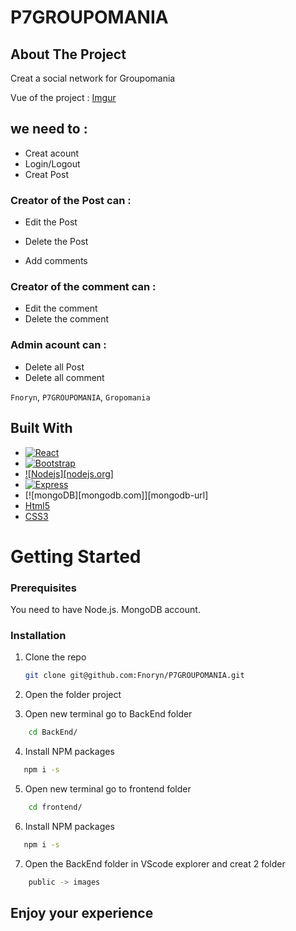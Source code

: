 # P7GROUPOMANIA

## About The Project

Creat a social network for Groupomania

Vue of the project :
[Imgur](https://i.imgur.com/1NnzLWE.jpg)
## we need to :

* Creat acount
* Login/Logout
* Creat Post
### Creator of the Post can :
* Edit the Post
* Delete the Post

* Add comments
### Creator of the comment can : 
* Edit the comment
* Delete the comment
### Admin acount can :
* Delete all Post
* Delete all comment

 `Fnoryn`, `P7GROUPOMANIA`, `Gropomania`

## Built With

* [![React][React.js]][React-url]
* [![Bootstrap][Bootstrap.com]][Bootstrap-url]
* [![Nodejs][nodejs.org]][nodejs-url]
* [![Express][expressjs.com]][expressjs-url]
* [![mongoDB][mongodb.com]][mongodb-url]
* [Html5]
* [CSS3]
# Getting Started
### Prerequisites

You need to have Node.js.
MongoDB account.
### Installation

1. Clone the repo
   ```sh
   git clone git@github.com:Fnoryn/P7GROUPOMANIA.git
   ```
2. Open the folder project

3. Open new terminal go to BackEnd folder 
```sh
    cd BackEnd/
```
4. Install NPM packages
```sh
   npm i -s
```
5. Open new terminal go to frontend folder 
```sh
    cd frontend/
```
6. Install NPM packages
```sh
   npm i -s
```
7. Open the BackEnd folder in VScode explorer and creat 2 folder
```sh
    public -> images
```

## Enjoy your experience 
[React.js]: https://img.shields.io/badge/React-20232A?style=for-the-badge&logo=react&logoColor=61DAFB
[React-url]: https://reactjs.org/
[Bootstrap.com]: https://img.shields.io/badge/Bootstrap-563D7C?style=for-the-badge&logo=bootstrap&logoColor=white
[Bootstrap-url]: https://getbootstrap.com
[mongodb]: https://img.shields.io/badge/MongoDB-%234ea94b.svg?style=for-the-badge&logo=mongodb&logoColor=white
[mongodv-url]: https://www.mongodb.com/
[expressjs.com]: https://img.shields.io/badge/express.js-%23404d59.svg?style=for-the-badge&logo=express&logoColor=%2361DAFB
[expressjs-url]: https://expressjs.com
[Html5]: https://img.shields.io/badge/html5-%23E34F26.svg?style=for-the-badge&logo=html5&logoColor=white
[CSS3]: https://img.shields.io/badge/css3-%231572B6.svg?style=for-the-badge&logo=css3&logoColor=white
[Nodejs]: https://img.shields.io/badge/node.js-6DA55F?style=for-the-badge&logo=node.js&logoColor=white
[nodejs-url]: https://nodejs.org